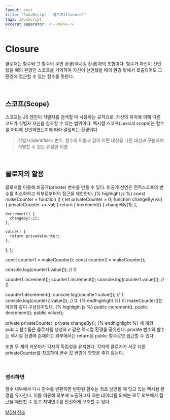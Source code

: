 ```yaml
---
layout: post
title: "JavaScript - 클로저(Closure)"
tags: JavaScript
excerpt_separator: <!--more-->
---
```


# Closure
클로저는 함수와 그 함수의 주변 환경(렉시컬 환경)과의 조합이다. <!--more-->
함수가 자신이 선언됐을 때의 환경인 스코프를 기억하여 자신이 선언됐을 때의 환경 밖에서 호출되어도 그 환경에 접근할 수 있는 함수를 뜻한다. 

<br>

## 스코프(Scope)
스코프는 JS 엔진이 식별자를 검색할 때 사용하는 규칙으로, 자신의 위치에 의해 다른 코드가 식별자 자신을 참조할 수 있는 범위이다. 렉시컬 스코프(Lexical scope)는 함수를 어디에 선언하였는지에 따라 결정되는 환경이다
> 식별자(identifier): 변수, 함수의 이름과 같이 어떤 대상을 다른 대상과 구분하여 식별할 수 있는 유일한 이름

<br>

## 클로저의 활용
클로저를 이용해 비공개(private) 변수를 만들 수 있다. 비공개 선언은 전역스코프의 변수를 최소화하고 외부로부터의 접근을 제한한다. 
{% highlight js %}
const makeCounter = function () {
  let privateCounter = 0;
  function changeBy(val) {
    privateCounter += val;
  }
  return {
    increment() {
      changeBy(1);
    },

    decrement() {
      changeBy(-1);
    },

    value() {
      return privateCounter;
    },
  };
};

const counter1 = makeCounter();
const counter2 = makeCounter();

console.log(counter1.value()); // 0.

counter1.increment();
counter1.increment();
console.log(counter1.value()); // 2.

counter1.decrement();
console.log(counter1.value()); // 1.
console.log(counter2.value()); // 0.
{% endhighlight %}
이 makeCounter()는 아래와 같이 구성되어있다.
{% highlight js %}
public increment();
public decrement();
public value();

private privateCounter;
private changeBy();
{% endhighlight %}
세 개의 public 함수들은 클로저를 생성하고 같은 렉시컬 환경을 공유한다. private 변수와 함수는 렉시컬 환경에 존재하고 외부에서는 return된 public 함수로만 접근할 수 있다. 

또한 두 개의 카운터가 각자의 독립성을 유지한다. 각자의 클로저가 서로 다른 privateCounter를 참조하여 변수 값 변경에 영향을 주지 않는다.

<br>

### 정리하면
함수 내부에서 다시 함수를 반환하면 반환된 함수는 최초 선언될 때 담고 있는 렉시컬 환경을 유지한다. 이를 이용해 외부에 노출하고자 하는 데이터들 외에는 모두 외부에서 접근을 제한할 수 있고 지역변수를 안전하게 보호할 수 있다.

[MDN 참조](https://developer.mozilla.org/en-US/docs/Web/JavaScript/Closures#emulating_private_methods_with_closures)